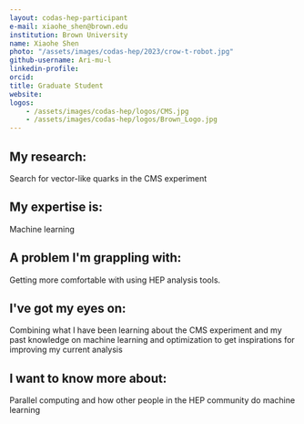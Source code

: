 ```yaml
---
layout: codas-hep-participant
e-mail: xiaohe_shen@brown.edu
institution: Brown University
name: Xiaohe Shen
photo: "/assets/images/codas-hep/2023/crow-t-robot.jpg"
github-username: Ari-mu-l
linkedin-profile:
orcid:
title: Graduate Student
website:
logos:
    - /assets/images/codas-hep/logos/CMS.jpg
    - /assets/images/codas-hep/logos/Brown_Logo.jpg
---
```


## My research:
Search for vector-like quarks in the CMS experiment

## My expertise is:
Machine learning

## A problem I'm grappling with:
Getting more comfortable with using HEP analysis tools.

## I've got my eyes on:
Combining what I have been learning about the CMS experiment and my past knowledge on machine learning and optimization to get inspirations for improving my current analysis

## I want to know more about:
Parallel computing and how other people in the HEP community do machine learning
